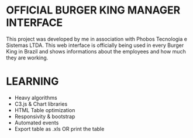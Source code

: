 # OFFICIAL BURGER KING MANAGER INTERFACE
This project was developed by me in association with Phobos Tecnologia e Sistemas LTDA. This web interface is officially being used in every Burger King in Brazil and shows informations about the employees and how much they are working.

# LEARNING
* Heavy algorithms
* C3.js & Chart libraries
* HTML Table optimization
* Responsivity & bootstrap
* Automated events
* Export table as .xls OR print the table
